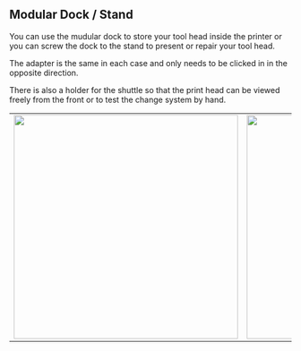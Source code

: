 ## Modular Dock / Stand


You can use the mudular dock to store your tool head inside the printer 
or you can screw the dock to the stand to present or repair your tool head.

The adapter is the same in each case and only needs to be clicked in in the opposite direction.

There is also a holder for the shuttle so that the print head can be viewed freely from the front or to test the change system by hand.

|||
|---|---|
<img width="400px" src="https://github.com/walterwissmann/Roerich_64/assets/42293697/ce8b93d7-127b-47c2-9531-5587218e3031" /> | <img width="400px" src="https://github.com/walterwissmann/Roerich_64/assets/42293697/01fa5a00-7148-43ca-a86a-e9614f7473ef" /> | 





